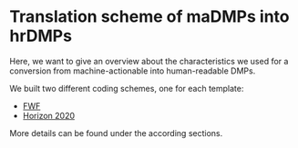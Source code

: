 # Translation scheme of maDMPs into hrDMPs

Here, we want to give an overview about the characteristics we used for a conversion from machine-actionable into human-readable DMPs.

We built two different coding schemes, one for each template:

* [FWF](https://github.com/MBAigner/Making-maDMPs-human-readable/blob/master/docs/translation/translation_fwf.md)
* [Horizon 2020](https://github.com/MBAigner/Making-maDMPs-human-readable/blob/master/docs/translation/translation_horizon.md)

More details can be found under the according sections.
